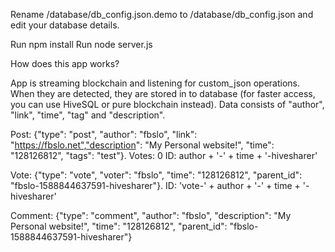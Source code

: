 Rename /database/db_config.json.demo to /database/db_config.json and edit your database details.

Run npm install
Run node server.js


How does this app works?

App is streaming blockchain and listening for custom_json operations. When they are detected, they are stored in to database (for faster access, you can use HiveSQL or pure blockchain instead). Data consists of "author", "link", "time", "tag" and "description".

Post: {"type": "post", "author": "fbslo", "link": "https://fbslo.net","description": "My Personal website!", "time": "128126812", "tags": "test"}.
Votes: 0
ID: author + '-' + time + '-hivesharer'

Vote: {"type": "vote", "voter": "fbslo", "time": "128126812", "parent_id": "fbslo-1588844637591-hivesharer"}.
ID: 'vote-' + author + '-' + time + '-hivesharer'


Comment: {"type": "comment", "author": "fbslo", "description": "My Personal website!", "time": "128126812", "parent_id": "fbslo-1588844637591-hivesharer"}
